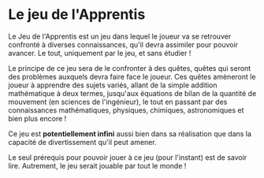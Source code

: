# Le jeu de l'Apprentis

Le Jeu de l'Apprentis est un jeu dans lequel le joueur va se retrouver confronté à diverses connaissances, qu'il devra assimiler pour pouvoir avancer. Le tout, uniquement par le jeu, et sans étudier !

Le principe de ce jeu sera de le confronter à des quêtes, quêtes qui seront des problèmes auxquels devra faire face le joueur.
Ces quêtes amèneront le joueur à apprendre des sujets variés, allant de la simple addition mathématique à deux termes, jusqu'aux équations de bilan de la quantité de mouvement (en sciences de l'ingénieur), le tout en passant par des connaissances mathématiques, physiques, chimiques, astronomiques et bien plus encore !

Ce jeu est **potentiellement infini** aussi bien dans sa réalisation que dans la capacité de divertissement qu'il peut amener.

Le seul prérequis pour pouvoir jouer à ce jeu (pour l'instant) est de savoir lire. Autrement, le jeu serait jouable par tout le monde !
